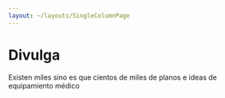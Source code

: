 ```yaml
---
layout: ~/layouts/SingleColumnPage
---
```

# Divulga

Existen miles sino es que cientos de miles de planos e ideas de equipamiento
 médico

